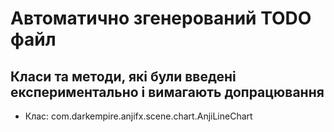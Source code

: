 Автоматично згенерований TODO файл
==================================

Класи та методи, які були введені експериментально і вимагають допрацювання
---------------------------------------------------------------------

* Клас: com.darkempire.anjifx.scene.chart.AnjiLineChart

